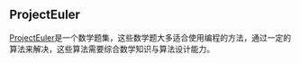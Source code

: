 ## ProjectEuler
[ProjectEuler](https://projecteuler.net/)是一个数学题集，这些数学题大多适合使用编程的方法，通过一定的算法来解决，这些算法需要综合数学知识与算法设计能力。

